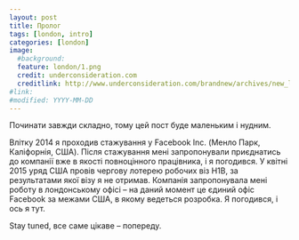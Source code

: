 ```yaml
---
layout: post
title: Пролог
tags: [london, intro]
categories: [london]
image:
  #background:
  feature: london/1.png
  credit: underconsideration.com
  creditlink: http://www.underconsideration.com/brandnew/archives/new_logo_for_facebook_done_in-house_with_eric_olson.php
#link:
#modified: YYYY-MM-DD
---
```


Починати завжди складно, тому цей пост буде маленьким і нудним.

Влітку 2014 я проходив стажування у Facebook Inc. (Менло Парк, Каліфорнія, США). Після стажування
мені запропонували приєднатись до компанії вже в якості повноцінного працівника, і я погодився. У квітні
2015 уряд США провів чергову лотерею робочих віз H1B, за результатами якої візу я не отримав. Компанія
запропонувала мені роботу в лондонському офісі – на даний момент це єдиний офіс Facebook за межами США,
в якому ведеться розробка. Я погодився, і ось я тут.

Stay tuned, все саме цікаве – попереду.
